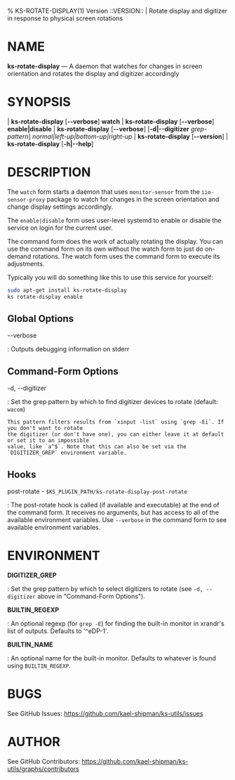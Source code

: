 % KS-ROTATE-DISPLAY(1) Version ::VERSION:: | Rotate display and digitizer in response to physical screen rotations

NAME
====

**ks-rotate-display** — A daemon that watches for changes in screen orientation and rotates the display and digitizer accordingly

SYNOPSIS
========

| **ks-rotate-display** \[**--verbose**] **watch**
| **ks-rotate-display** \[**--verbose**] **enable|disable**
| **ks-rotate-display** \[**--verbose**] \[**-d|--digitizer** _grep-pattern_] _normal|left-up|bottom-up|right-up_
| **ks-rotate-display** \[**--version**]
| **ks-rotate-display** \[**-h|--help**]

DESCRIPTION
===========

The `watch` form starts a daemon that uses `monitor-sensor` from the `iio-sensor-proxy`
package to watch for changes in the screen orientation and change display settings accordingly.

The `enable|disable` form uses user-level systemd to enable or disable the service on login for the
current user.

The command form does the work of actually rotating the display. You can use the command form
on its own without the watch form to just do on-demand rotations. The watch form uses the
command form to execute its adjustments.

Typically you will do something like this to use this service for yourself:

```sh
sudo apt-get install ks-rotate-display
ks rotate-display enable
```

Global Options
--------------

--verbose

:   Outputs debugging information on stderr

Command-Form Options
--------------------

-d, --digitizer

:   Set the grep pattern by which to find digitizer devices to rotate (default: `wacom`)

    This pattern filters results from `xinput -list` using `grep -Ei`. If you don't want to rotate
    the digitizer (or don't have one), you can either leave it at default or set it to an impossible
    value, like `a^$`. Note that this can also be set via the `DIGITIZER_GREP` environment variable.

Hooks
-------

post-rotate - `$KS_PLUGIN_PATH/ks-rotate-display-post-rotate`

:   The post-rotate hook is called (if available and executable) at the end of the command form. It
    receives no arguments, but has access to all of the available environment variables. Use
    `--verbose` in the command form to see available environment variables.

ENVIRONMENT
===========

**DIGITIZER_GREP**

:   Set the grep pattern by which to select digitizers to rotate (see `-d, --digitizer` above in
    "Command-Form Options").

**BUILTIN_REGEXP**

:   An optional regexp (for `grep -E`) for finding the built-in monitor in xrandr's list of outputs.
    Defaults to '^eDP-1'.

**BUILTIN_NAME**

:   An optional name for the built-in monitor. Defaults to whatever is found using `BUILTIN_REGEXP`.

BUGS
====

See GitHub Issues: <https://github.com/kael-shipman/ks-utils/issues>

AUTHOR
======

See GitHub Contributors: <https://github.com/kael-shipman/ks-utils/graphs/contributors>



